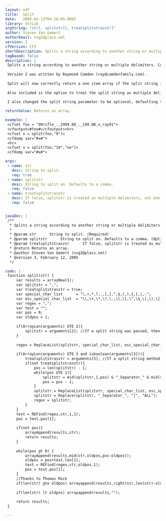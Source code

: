 ```yaml
---
layout: udf
title:  Split
date:   2005-02-13T04:18:05.000Z
library: StrLib
argString: "str[, splitstr][, treatsplitstrasstr]"
author: Steven Van Gemert
authorEmail: svg2@placs.net
version: 3
cfVersion: CF5
shortDescription: Splits a string according to another string or multiple delimiters.
tagBased: false
description: |
 Splits a string according to another string or multiple delimiters. ColdFusion's native list functions do not allow you to pass a multi-character delimiter. You can use this function to split the string into an array.
 
 Version 2 was written by Raymond Camden (ray@camdenfamily.com).
 
 Split will now correctly return a one item array if the split string is not found. More importantly, the split function now works as the split functions do in other languages - when multiple split strings are found in the original string, then appropriate blank-stringed array elements are made. For example, If you split the string &quot;19991&quot; using the string &quot;9&quot; as the split string, the resulting array will now correctly have 4 elements instead of the previous versions result of 3 elements. This is how the split function behaves in other languages.
 
 Also included is the option to treat the split string as multiple delimiters, as the native ColdFusion list functions do. This might not be necessary for all applications, but I included it to ensure the best functionality. Pass a boolean false as the third parameter to treat the split string as multiple delimiters.
 
 I also changed the split string parameter to be optional, defaulting to a comma.

returnValue: Returns an array.

example: |
 <cfset foo = "99rifle_._2999.00_._199.00_x_ray91">
 <cfoutput>#foo#</cfoutput><hr>
 <cfset x = split(foo,"9")>
 <cfdump var="#x#">
 <hr>
 <cfset x = split(foo,"19","no")>
 <cfdump var="#x#">

args:
 - name: str
   desc: String to split.
   req: true
 - name: splitstr
   desc: String to split on. Defaults to a comma.
   req: false
 - name: treatsplitstrasstr
   desc: If false, splitstr is treated as multiple delimiters, not one string.
   req: false


javaDoc: |
 /**
  * Splits a string according to another string or multiple delimiters.
  * 
  * @param str      String to split. (Required)
  * @param splitstr      String to split on. Defaults to a comma. (Optional)
  * @param treatsplitstrasstr      If false, splitstr is treated as multiple delimiters, not one string. (Optional)
  * @return Returns an array. 
  * @author Steven Van Gemert (svg2@placs.net) 
  * @version 3, February 12, 2005 
  */

code: |
 function split(str) {
     var results = arrayNew(1);
     var splitstr = ",";
     var treatsplitstrasstr = true;
     var special_char_list      = "\,+,*,?,.,[,],^,$,(,),{,},|,-";
     var esc_special_char_list  = "\\,\+,\*,\?,\.,\[,\],\^,\$,\(,\),\{,\},\|,\-";    
     var regex = ",";
     var test = "";
     var pos = 0;
     var oldpos = 1;
 
     if(ArrayLen(arguments) GTE 2){
         splitstr = arguments[2]; //If a split string was passed, then use it.
     }
     
     regex = ReplaceList(splitstr, special_char_list, esc_special_char_list);
     
     if(ArrayLen(arguments) GTE 3 and isboolean(arguments[3])){
         treatsplitstrasstr = arguments[3]; //If a split string method was passed, then use it.
         if(not treatsplitstrasstr){
             pos = len(splitstr) - 1;
             while(pos GTE 1){
                 splitstr = mid(splitstr,1,pos) & "_Separator_" & mid(splitstr,pos+1,len(splitstr) - (pos));
                 pos = pos - 1;
             }
             splitstr = ReplaceList(splitstr, special_char_list, esc_special_char_list);
             splitstr = Replace(splitstr, "_Separator_", "|", "ALL");
             regex = splitstr;
         }
     }
     test = REFind(regex,str,1,1);
     pos = test.pos[1];
 
     if(not pos){
         arrayAppend(results,str);
         return results;
     }
 
     while(pos gt 0) {
         arrayAppend(results,mid(str,oldpos,pos-oldpos));
         oldpos = pos+test.len[1];
         test = REFind(regex,str,oldpos,1);
         pos = test.pos[1];
     }
     //Thanks to Thomas Muck
     if(len(str) gte oldpos) arrayappend(results,right(str,len(str)-oldpos + 1));
 
     if(len(str) lt oldpos) arrayappend(results,"");
 
     return results;
 }

---
```


